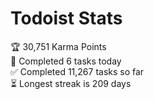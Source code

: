 
# Todoist Stats

<!-- TODO-IST:START -->
🏆  30,751 Karma Points           
🌸  Completed 6 tasks today           
✅  Completed 11,267 tasks so far           
⏳  Longest streak is 209 days
<!-- TODO-IST:END -->
